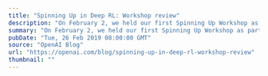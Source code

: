 ```yaml
---
title: "Spinning Up in Deep RL: Workshop review"
description: "On February 2, we held our first Spinning Up Workshop as part of our new education initiative at OpenAI."
summary: "On February 2, we held our first Spinning Up Workshop as part of our new education initiative at OpenAI."
pubDate: "Tue, 26 Feb 2019 08:00:00 GMT"
source: "OpenAI Blog"
url: "https://openai.com/blog/spinning-up-in-deep-rl-workshop-review"
thumbnail: ""
---
```


